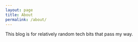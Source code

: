 ```yaml
---
layout: page
title: About
permalink: /about/
---
```


This blog is for relatively random tech bits that pass my way.
